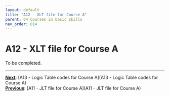```yaml
---
layout: default
title: "A12 - XLT file for Course A"
parent: 04 Courses in basic skills
nav_order: 014
---
```


# A12 - XLT file for Course A

To be completed.  




---
**<u>Next</u>**: [A13 - Logic Table codes for Course A](A13 - Logic Table codes for Course A)   
**<u>Previous</u>**: [A11 - JLT file for Course A](A11 - JLT file for Course A)  
